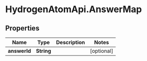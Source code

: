 # HydrogenAtomApi.AnswerMap

## Properties
Name | Type | Description | Notes
------------ | ------------- | ------------- | -------------
**answerId** | **String** |  | [optional] 


